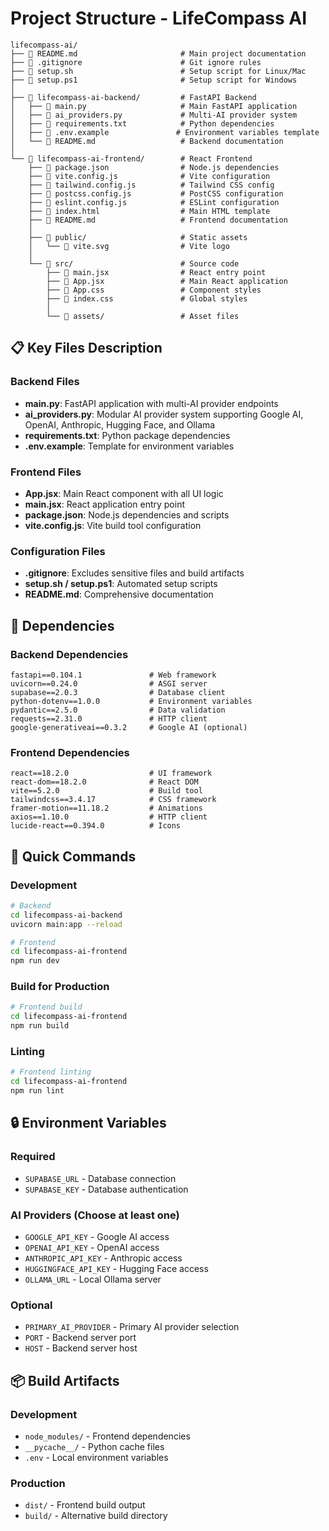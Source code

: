 # Project Structure - LifeCompass AI

```
lifecompass-ai/
├── 📄 README.md                       # Main project documentation
├── 📄 .gitignore                      # Git ignore rules
├── 📄 setup.sh                        # Setup script for Linux/Mac
├── 📄 setup.ps1                       # Setup script for Windows
│
├── 📁 lifecompass-ai-backend/         # FastAPI Backend
│   ├── 📄 main.py                     # Main FastAPI application
│   ├── 📄 ai_providers.py             # Multi-AI provider system
│   ├── 📄 requirements.txt            # Python dependencies
│   ├── 📄 .env.example               # Environment variables template
│   └── 📄 README.md                   # Backend documentation
│
└── 📁 lifecompass-ai-frontend/        # React Frontend
    ├── 📄 package.json                # Node.js dependencies
    ├── 📄 vite.config.js              # Vite configuration
    ├── 📄 tailwind.config.js          # Tailwind CSS config
    ├── 📄 postcss.config.js           # PostCSS configuration
    ├── 📄 eslint.config.js            # ESLint configuration
    ├── 📄 index.html                  # Main HTML template
    ├── 📄 README.md                   # Frontend documentation
    │
    ├── 📁 public/                     # Static assets
    │   └── 📄 vite.svg                # Vite logo
    │
    └── 📁 src/                        # Source code
        ├── 📄 main.jsx                # React entry point
        ├── 📄 App.jsx                 # Main React application
        ├── 📄 App.css                 # Component styles
        ├── 📄 index.css               # Global styles
        │
        └── 📁 assets/                 # Asset files
```

## 📋 Key Files Description

### Backend Files
- **main.py**: FastAPI application with multi-AI provider endpoints
- **ai_providers.py**: Modular AI provider system supporting Google AI, OpenAI, Anthropic, Hugging Face, and Ollama
- **requirements.txt**: Python package dependencies
- **.env.example**: Template for environment variables

### Frontend Files
- **App.jsx**: Main React component with all UI logic
- **main.jsx**: React application entry point
- **package.json**: Node.js dependencies and scripts
- **vite.config.js**: Vite build tool configuration

### Configuration Files
- **.gitignore**: Excludes sensitive files and build artifacts
- **setup.sh / setup.ps1**: Automated setup scripts
- **README.md**: Comprehensive documentation

## 🔧 Dependencies

### Backend Dependencies
```
fastapi==0.104.1               # Web framework
uvicorn==0.24.0                # ASGI server
supabase==2.0.3                # Database client
python-dotenv==1.0.0           # Environment variables
pydantic==2.5.0                # Data validation
requests==2.31.0               # HTTP client
google-generativeai==0.3.2     # Google AI (optional)
```

### Frontend Dependencies
```
react==18.2.0                  # UI framework
react-dom==18.2.0              # React DOM
vite==5.2.0                    # Build tool
tailwindcss==3.4.17            # CSS framework
framer-motion==11.18.2         # Animations
axios==1.10.0                  # HTTP client
lucide-react==0.394.0          # Icons
```

## 🚀 Quick Commands

### Development
```bash
# Backend
cd lifecompass-ai-backend
uvicorn main:app --reload

# Frontend  
cd lifecompass-ai-frontend
npm run dev
```

### Build for Production
```bash
# Frontend build
cd lifecompass-ai-frontend
npm run build
```

### Linting
```bash
# Frontend linting
cd lifecompass-ai-frontend
npm run lint
```

## 🔒 Environment Variables

### Required
- `SUPABASE_URL` - Database connection
- `SUPABASE_KEY` - Database authentication

### AI Providers (Choose at least one)
- `GOOGLE_API_KEY` - Google AI access
- `OPENAI_API_KEY` - OpenAI access  
- `ANTHROPIC_API_KEY` - Anthropic access
- `HUGGINGFACE_API_KEY` - Hugging Face access
- `OLLAMA_URL` - Local Ollama server

### Optional
- `PRIMARY_AI_PROVIDER` - Primary AI provider selection
- `PORT` - Backend server port
- `HOST` - Backend server host

## 📦 Build Artifacts

### Development
- `node_modules/` - Frontend dependencies
- `__pycache__/` - Python cache files
- `.env` - Local environment variables

### Production
- `dist/` - Frontend build output
- `build/` - Alternative build directory
